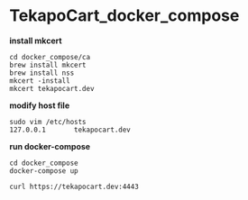 # TekapoCart_docker_compose

**install mkcert**

```
cd docker_compose/ca
brew install mkcert
brew install nss
mkcert -install
mkcert tekapocart.dev
```

**modify host file**

```
sudo vim /etc/hosts
127.0.0.1       tekapocart.dev
```

**run docker-compose**

```
cd docker_compose
docker-compose up
```

```
curl https://tekapocart.dev:4443
```


